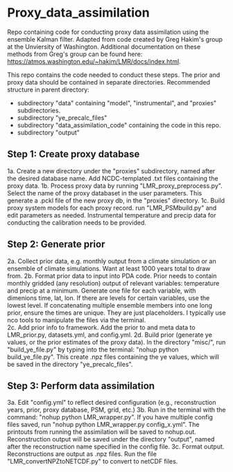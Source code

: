 
# Proxy_data_assimilation

Repo containing code for conducting proxy data assimilation using the ensemble Kalman filter. Adapted from code created by Greg Hakim's group at the Unviersity of Washington. Additional documentation on these methods from Greg's group can be found here: https://atmos.washington.edu/~hakim/LMR/docs/index.html. 

This repo contains the code needed to conduct these steps. The prior and proxy data should be contained in separate directories.
Recommended structure in parent directory:
  - subdirectory "data" containing "model", "instrumental", and "proxies" subdirectories.
  - subdirectory "ye_precalc_files"
  - subdirectory "data_assimilation_code" containing the code in this repo.
  - subdirectory "output"

Step 1: Create proxy database
-----------------------------
  1a. Create a new directory under the "proxies" subdirectory, named after the desired database name. Add NCDC-templated .txt files containing the proxy data.
  1b. Process proxy data by running "LMR_proxy_preprocess.py". Select the name of the proxy databaset in the user parameters. This generate a .pckl file of the new proxy db, in the "proxies" directory.
  1c. Build proxy system models for each proxy record. run "LMR_PSMbuild.py" and edit parameters as needed. Instrumental temperature and precip data for conducting the calibration needs to be provided.

Step 2: Generate prior
----------------------
  2a. Collect prior data, e.g. monthly output from a climate simulation or an ensemble of climate simulations. Want at least 1000 years total to draw from. 
  2b. Format prior data to input into PDA code. Prior needs to contain monthly gridded (any resolution) output of relevant variables: temperature and precip at a minimum.
      Generate one file for each variable, with dimenions time, lat, lon. If there are levels for certain variables, use the lowest level. If concatenating multiple ensemble
      members into one long prior, ensure the times are unique. They are just placeholders. I typically use nco tools to manipulate the files via the terminal.  
  2c. Add prior info to framework. Add the prior to and meta data to LMR_prior.py, datasets.yml, and config.yml.
  2d. Build prior (generate ye values, or the prior estimates of the proxy data). In the directory "misc/", run "build_ye_file.py" by typing into the terminal: "nohup python build_ye_file.py". 
      This create .npz files containing the ye values, which will be saved in the directory "ye_precalc_files".

Step 3: Perform data assimilation
---------------------------------
  3a. Edit "config.yml" to reflect desired configuration (e.g., reconstruction years, prior, proxy database, PSM, grid, etc.)
  3b. Run in the terminal with the command: "nohup python LMR_wrapper.py". 
      If you have multiple config files saved, run "nohup python LMR_wrapper.py config_x.yml".
      The printouts from running the assimilation will be saved to nohup.out.
      Reconstruction output will be saved under the directory "output", named after the reconstruction name specified in the config file. 
  3c. Format output. Reconstructions are output as .npz files. Run the file "LMR_convertNPZtoNETCDF.py" to convert to netCDF files. 
